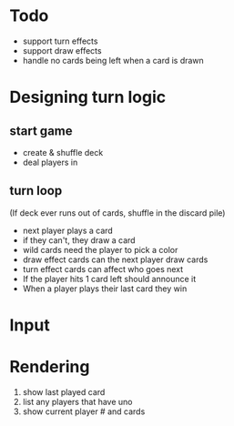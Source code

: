 # Todo

- support turn effects
- support draw effects
- handle no cards being left when a card is drawn

# Designing turn logic

## start game

- create & shuffle deck
- deal players in

## turn loop

(If deck ever runs out of cards, shuffle in the discard pile)

- next player plays a card
- if they can't, they draw a card
- wild cards need the player to pick a color
- draw effect cards can the next player draw cards
- turn effect cards can affect who goes next
- If the player hits 1 card left should announce it
- When a player plays their last card they win

# Input

# Rendering

1. show last played card
1. list any players that have uno
1. show current player # and cards
